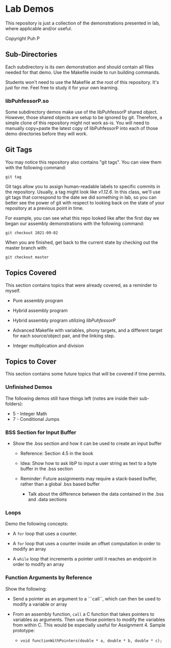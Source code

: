 
# Lab Demos

This repository is just a collection of the demonstrations presented in lab, where applicable and/or useful.

Copyright Puh P

## Sub-Directories

Each subdirectory is its own demonstration and should contain all files needed for that demo. Use the Makefile inside to run building commands.

Students won't need to use the Makefile at the root of this repository. It's just for me. Feel free to study it for your own learning.

### libPuhfessorP.so

Some subdirectory demos make use of the libPuhfessorP shared object. However, those shared objects are setup to be ignored by git. Therefore, a simple clone of this repository might not work as-is. You will need to manually copy+paste the latest copy of libPuhfessorP into each of those demo directories before they will work.

## Git Tags

You may notice this repository also contains "git tags". You can view them with the following command:

```git tag```

Git tags allow you to assign human-readable labels to specific commits in the repository. Usually, a tag might look like *v1.12.6*. In this class, we'll use git tags that correspond to the date we did something in lab, so you can better see the power of git with respect to looking back on the state of your repository at a previous point in time.

For example, you can see what this repo looked like after the first day we began our assembly demonstrations with the following command:

```git checkout 2021-09-02```

When you are finished, get back to the current state by checking out the master branch with:

```git checkout master```

## Topics Covered

This section contains topics that were already covered, as a reminder to myself.

* Pure assembly program

* Hybrid assembly program

* Hybrid assembly program utilizing *libPuhfessorP*

* Advanced Makefile with variables, phony targets, and a different target for each source/object pair, and the linking step.

* Integer multiplication and division


## Topics to Cover

This section contains some future topics that will be covered if time permits.

### Unfinished Demos

The following demos still have things left (notes are inside their sub-folders):

* 5 - Integer Math
* 7 - Conditional Jumps

### BSS Section for Input Buffer

* Show the .bss section and how it can be used to create an input buffer

    * Reference: Section 4.5 in the book

    * Idea: Show how to ask libP to input a user string as text to a byte buffer in the .bss section

    * Reminder: Future assignments may require a stack-based buffer, rather than a global .bss based buffer

        * Talk about the difference between the data contained in the .bss and .data sections

### Loops

Demo the following concepts:

* A ```for``` loop that uses a counter.

* A ```for``` loop that uses a counter inside an offset computation in order to modify an array

* A ```while``` loop that increments a pointer until it reaches an endpoint in order to modify an array

### Function Arguments by Reference

Show the following:

* Send a pointer as an argument to a ```call``, which can then be used to modify a variable or array

* From an assembly function, ```call``` a C function that takes pointers to variables as arguments. Then use those pointers to modify the variables from within C. This would be especially useful for Assignment 4. Sample prototype:

    * ```void functionWithPointers(double * a, double * b, double * c);```







